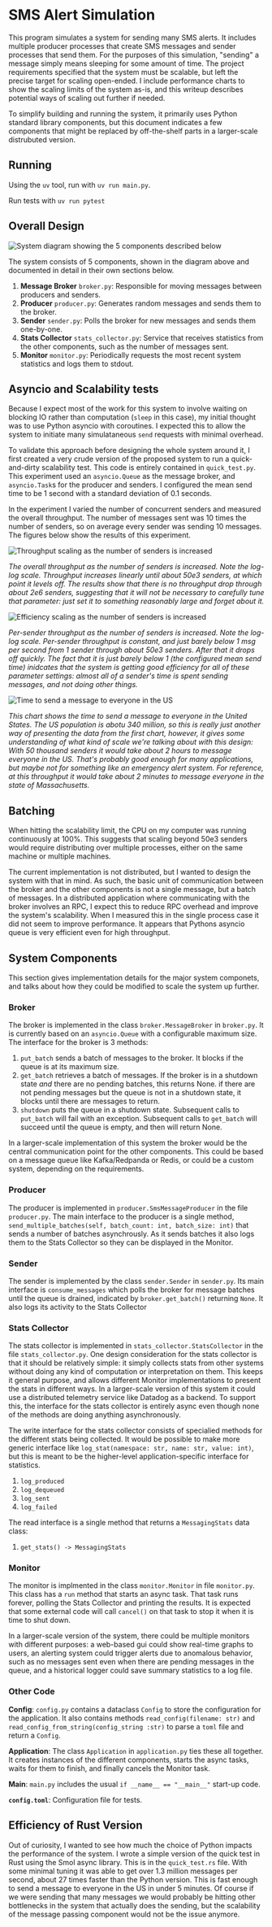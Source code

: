 # SMS Alert Simulation
This program simulates a system for sending many SMS alerts. It includes multiple producer processes that create SMS messages and sender processes that send them. For the purposes of this simulation, "sending" a message simply means sleeping for some amount of time. The project requirements specified that the system must be scalable, but left the precise target for scaling open-ended. I include performance charts to show the scaling limits of the system as-is, and this writeup describes potential ways of scaling out further if needed.

To simplify building and running the system, it primarily uses Python standard library components, but this document indicates a few components that might be replaced by off-the-shelf parts in a larger-scale distrubuted version.

## Running
Using the `uv` tool, run with `uv run main.py`.

Run tests with `uv run pytest`

## Overall Design
![System diagram showing the 5 components described below](figures/analog-system-diagram.png)

The system consists of 5 components, shown in the diagram above and documented in detail in their own sections below.
1. **Message Broker** `broker.py`: Responsible for moving messages between producers and senders.
2. **Producer** `producer.py`: Generates random messages and sends them to the broker.
3. **Sender** `sender.py`: Polls the broker for new messages and sends them one-by-one.
4. **Stats Collector** `stats_collector.py`: Service that receives statistics from the other components, such as the number of messages sent.
5. **Monitor** `monitor.py`: Periodically requests the most recent system statistics and logs them to stdout.

## Asyncio and Scalability tests
Because I expect most of the work for this system to involve waiting on blocking IO rather than computation (`sleep` in this case), my initial thought was to use Python asyncio with coroutines. I expected this to allow the system to initiate many simulataneous `send` requests with minimal overhead.

To validate this approach before designing the whole system around it, I first created a very crude version of the proposed system to run a quick-and-dirty scalability test. This code is entirely contained in `quick_test.py`. This experiment used an `asyncio.Queue` as the message broker, and `asyncio.Task`s for the producer and senders. I configured the mean send time to be 1 second with a standard deviation of 0.1 seconds.

In the experiment I varied the number of concurrent senders and measured the overall throughput. The number of messages sent was 10 times the number of senders, so on average every sender was sending 10 messages. The figures below show the results of this experiment.

![Throughput scaling as the number of senders is increased](figures/throughput.png)

*The overall throughput as the number of senders is increased. Note the log-log scale. Throughput increases linearly until about 50e3 senders, at which point it levels off. The results show that there is no throughput drop through about 2e6 senders, suggesting that it will not be necessary to carefully tune that parameter: just set it to something reasonably large and forget about it.*

![Efficiency scaling as the number of senders is increased](figures/throughput-per.png)

*Per-sender throughput as the number of senders is increased. Note the log-log scale. Per-sender throughput is constant, and just barely below 1 msg per second from 1 sender through about 50e3 senders. After that it drops off quickly. The fact that it is just barely below 1 (the configured mean send time) inidcates that the system is getting good efficiency for all of these parameter settings: almost all of a sender's time is spent sending messages, and not doing other things.*

![Time to send a message to everyone in the US](figures/us-pop-send.png)

*This chart shows the time to send a message to everyone in the United States. The US population is abotu 340 million, so this is really just another way of presenting the data from the first chart, however, it gives some understanding of what kind of scale we're talking about with this design: With 50 thousand senders it would take about 2 hours to message everyone in the US. That's probably good enough for many applications, but maybe not for something like an emergency alert system. For reference, at this throughput it would take about 2 minutes to message everyone in the state of Massachusetts.*

## Batching
When hitting the scalability limit, the CPU on my computer was running continuously at 100%. This suggests that scaling beyond 50e3 senders would require distributing over multiple processes, either on the same machine or multiple machines.

The current implementation is not distributed, but I wanted to design the system with that in mind. As such, the basic unit of communication between the broker and the other components is not a single message, but a batch of messages. In a distributed application where communicating with the broker involves an RPC, I expect this to reduce RPC overhead and improve the system's scalability. When I measured this in the single process case it did not seem to improve performance. It appears that Pythons asyncio queue is very efficient even for high throughput.

## System Components
This section gives implementation details for the major system componets, and talks about how they could be modified to scale the system up further.

### Broker
The broker is implemented in the class `broker.MessageBroker` in `broker.py`. It is currently based on an `asyncio.Queue` with a configurable maximum size. The interface for the broker is 3 methods:
1. `put_batch` sends a batch of messages to the broker. It blocks if the queue is at its maximum size.
2. `get_batch` retrieves a batch of messages. If the broker is in a shutdown state *and* there are no pending batches, this returns None. if there are not pending messages but the queue is not in a shutdown state, it blocks until there are messages to return.
3. `shutdown` puts the queue in a shutdown state. Subsequent calls to `put_batch` will fail with an exception. Subsequent calls to `get_batch` will succeed until the queue is empty, and then will return None.

In a larger-scale implementation of this system the broker would be the central communication point for the other components. This could be based on a message queue like Kafka/Redpanda or Redis, or could be a custom system, depending on the requirements.

### Producer
The producer is implemented in `producer.SmsMessageProducer` in the file `producer.py`. The main interface to the producer is a single method, `send_multiple_batches(self, batch_count: int, batch_size: int)` that sends a number of batches asynchrously. As it sends batches it also logs them to the Stats Collector so they can be displayed in the Monitor.

### Sender
The sender is implemented by the class `sender.Sender` in `sender.py`. Its main interface is `consume_messages` which polls the broker for message batches until the queue is drained, indicated by `broker.get_batch()` returning `None`. It also logs its activity to the Stats Collector

### Stats Collector
The stats collector is implemented in `stats_collector.StatsCollector` in the file `stats_collector.py`. One design consideration for the stats collector is that it should be relatively simple: it simply collects stats from other systems without doing any kind of computation or interpretation on them. This keeps it general purpose, and allows different Monitor implementations to present the stats in different ways. In a larger-scale version of this system it could use a distributed telemetry service like Datadog as a backend. To support this, the interface for the stats collector is entirely async even though none of the methods are doing anything asynchronously.

The write interface for the stats collector consists of specialied methods for the different stats being collected. It would be possible to make more generic interface like `log_stat(namespace: str, name: str, value: int)`, but this is meant to be the higher-level application-specific interface for statistics.
1. `log_produced`
2. `log_dequeued`
3. `log_sent`
4. `log_failed`

The read interface is a single method that returns a `MessagingStats` data class:
1. `get_stats() -> MessagingStats`

### Monitor
The monitor is implmented in the class `monitor.Monitor` in file `monitor.py`. This class has a `run` method that starts an async task. That task runs forever, polling the Stats Collector and printing the results. It is expected that some external code will call `cancel()` on that task to stop it when it is time to shut down.

In a larger-scale version of the system, there could be multiple monitors with different purposes: a web-based gui could show real-time graphs to users, an alerting system could trigger alerts due to anomalous behavior, such as no messages sent even when there are pending messages in the queue, and a historical logger could save summary statistics to a log file.


### Other Code
**Config**: `config.py` contains a dataclass `Config` to store the configuration for the application. It also contains methods `read_config(filename: str)` and `read_config_from_string(config_string :str)` to parse a `toml` file and return a `Config`.

**Application**: The class `Application` in `application.py` ties these all together. It creates instances of the different components, starts the async tasks, waits for them to finish, and finally cancels the Monitor task.

**Main**: `main.py` includes the usual `if __name__ == "__main__"` start-up code.

**`config.toml`**: Configuration file for tests.

## Efficiency of Rust Version
Out of curiosity, I wanted to see how much the choice of Python impacts the performance of the system. I wrote a simple version of the quick test in Rust using the Smol async library. This is in the `quick_test.rs` file. With some minimal tuning it was able to get over 1.3 million messages per second, about 27 times faster than the Python version. This is fast enough to send a message to everyone in the US in under 5 minutes. Of course if we were sending that many messages we would probably be hitting other bottlenecks in the system that actually does the sending, but the scalability of the message passing component would not be the issue anymore.
